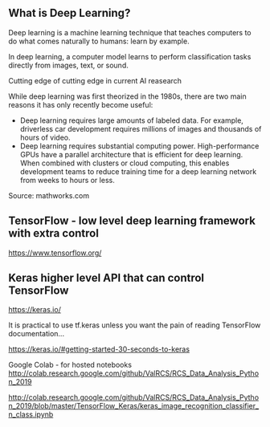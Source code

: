 ## What is Deep Learning?



Deep learning is a machine learning technique that teaches computers to do what comes naturally to humans: learn by example. 

In deep learning, a computer model learns to perform classification tasks directly from images, text, or sound.

Cutting edge of cutting edge in current AI reasearch

While deep learning was first theorized in the 1980s, there are two main reasons it has only recently become useful:

* Deep learning requires large amounts of labeled data. For example, driverless car development requires millions of images and thousands of hours of video.
* Deep learning requires substantial computing power. High-performance GPUs have a parallel architecture that is efficient for deep learning. When combined with clusters or cloud computing, this enables development teams to reduce training time for a deep learning network from weeks to hours or less.

Source: mathworks.com

## TensorFlow - low level deep learning framework with extra control
https://www.tensorflow.org/

## Keras higher level API that can control TensorFlow
https://keras.io/

It is practical to use tf.keras unless you want the pain of reading TensorFlow documentation...

https://keras.io/#getting-started-30-seconds-to-keras


Google Colab - for hosted notebooks
http://colab.research.google.com/github/ValRCS/RCS_Data_Analysis_Python_2019

http://colab.research.google.com/github/ValRCS/RCS_Data_Analysis_Python_2019/blob/master/TensorFlow_Keras/keras_image_recognition_classifier_n_class.ipynb
